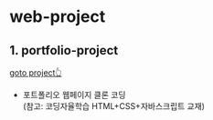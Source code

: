  # web-project

## 1. portfolio-project
[goto project👆][folder01]   
- 포트폴리오 웹페이지 클론 코딩   
(참고: 코딩자율학습 HTML+CSS+자바스크립트 교재)

  [folder01]: <https://github.com/kimg1623/web-project/tree/main/portfolio-project>
